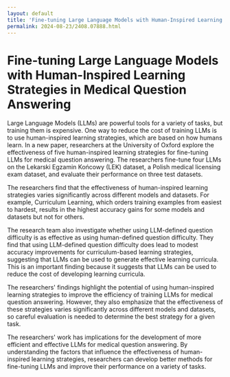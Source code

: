 ```yaml
---
layout: default
title: 'Fine-tuning Large Language Models with Human-Inspired Learning Strategies in Medical Question Answering'
permalink: 2024-08-23/2408.07888.html
---
```

# Fine-tuning Large Language Models with Human-Inspired Learning Strategies in Medical Question Answering

Large Language Models (LLMs) are powerful tools for a variety of tasks, but training them is expensive.  One way to reduce the cost of training LLMs is to use human-inspired learning strategies, which are based on how humans learn.  In a new paper, researchers at the University of Oxford explore the effectiveness of five human-inspired learning strategies for fine-tuning LLMs for medical question answering.  The researchers fine-tune four LLMs on the Lekarski Egzamin Końcowy (LEK) dataset, a Polish medical licensing exam dataset, and evaluate their performance on three test datasets.

The researchers find that the effectiveness of human-inspired learning strategies varies significantly across different models and datasets.  For example, Curriculum Learning, which orders training examples from easiest to hardest, results in the highest accuracy gains for some models and datasets but not for others. 

The research team also investigate whether using LLM-defined question difficulty is as effective as using human-defined question difficulty.  They find that using LLM-defined question difficulty does lead to modest accuracy improvements for curriculum-based learning strategies, suggesting that LLMs can be used to generate effective learning curricula.  This is an important finding because it suggests that LLMs can be used to reduce the cost of developing learning curricula.

The researchers' findings highlight the potential of using human-inspired learning strategies to improve the efficiency of training LLMs for medical question answering.  However, they also emphasize that the effectiveness of these strategies varies significantly across different models and datasets, so careful evaluation is needed to determine the best strategy for a given task.

The researchers' work has implications for the development of more efficient and effective LLMs for medical question answering.  By understanding the factors that influence the effectiveness of human-inspired learning strategies, researchers can develop better methods for fine-tuning LLMs and improve their performance on a variety of tasks.